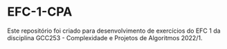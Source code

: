 # EFC-1-CPA
Este repositório foi criado para desenvolvimento de exercícios do EFC 1 da disciplina GCC253 - Complexidade e Projetos de Algoritmos 2022/1.
